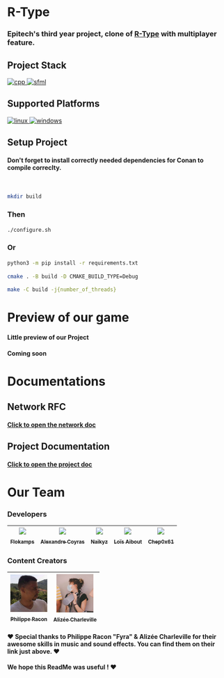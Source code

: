 # R-Type

### Epitech's third year project, clone of [R-Type](https://en.wikipedia.org/wiki/R-Type) with multiplayer feature.

## Project Stack

<a href="https://isocpp.org/" target="_blank" rel="noreferrer"> 
        <img src="https://cdn.jsdelivr.net/gh/devicons/devicon/icons/cplusplus/cplusplus-original.svg" alt="cpp" width="40" height="40"/>
</a>
<a href="https://www.sfml-dev.org/index.php" target="_blank" rel="noreferrer"> 
        <img src="https://www.sfml-dev.org/download/goodies/sfml-icon-mini.png" alt="sfml" width="40" height="40"/>
</a>

## Supported Platforms

<a href="https://www.linux.org/" target="_blank" rel="noreferrer"> 
        <img src="https://img.icons8.com/color/512/linux.png" alt="linux" width="40" height="40"/>
</a>
<a href="https://www.microsoft.com/en-us" target="_blank" rel="noreferrer">
        <img src="https://cdn.jsdelivr.net/gh/devicons/devicon/icons/windows8/windows8-original.svg" alt="windows" width="35" height="35"/>
</a>

## Setup Project

#### Don't forget to install correctly needed dependencies for Conan to compile correclty.

<br />

```bash
mkdir build
```

### Then

```bash
./configure.sh
```

### Or

```bash
python3 -m pip install -r requirements.txt
```
```bash
cmake . -B build -D CMAKE_BUILD_TYPE=Debug
```
```bash
make -C build -j{number_of_threads}
```

# Preview of our game

#### Little preview of our Project
#### Coming soon

# Documentations

## Network RFC

####  [Click to open the network doc](https://github.com/Chep0x61/R-Type/blob/main/doc/network_rfc.pdf)

## Project Documentation

####  [Click to open the project doc](https://github.com/Chep0x61/R-Type/blob/main/doc/refman.pdf)

# Our Team

### Developers

| [<img src="https://github.com/flokamps.png?size=85" width=85><br><sub>Flokamps</sub>](https://github.com/flokamps) | [<img src="https://github.com/AlexandreCoyras.png?size=85" width=85><br><sub>Alexandre Coyras</sub>](https://github.com/AlexandreCoyras) | [<img src="https://github.com/Naikyz.png?size=85" width=85><br><sub>Naikyz</sub>](https://github.com/Naikyz) | [<img src="https://github.com/Lolo-Mytsu.png?size=85" width=85><br><sub>Loïs Aibout</sub>](https://github.com/Lolo-Mytsu)  | [<img src="https://github.com/Chep0x61.png?size=85" width=85><br><sub>Chep0x61</sub>](https://github.com/Chep0x61)
| :---: | :---: | :---: | :---: | :---:

### Content Creators

| [<img src=".github/assets/PRacon.jpg" width=85><br><sub>Philippe Racon</sub>](https://soundcloud.com/user-736943015) | [<img src=".github/assets/ACharleville.jpg" width=85><br><sub>Alizée Charleville</sub>](https://linktr.ee/Charleville)
| :---: | :---:

#### :heart: Special thanks to Philippe Racon "Fyra" & Alizée Charleville for their awesome skills in music and sound effects. You can find them on their link just above. :heart:

#### We hope this ReadMe was useful ! :heart:
